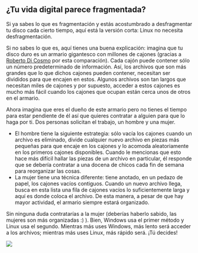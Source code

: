 



<h2>¿Tu vida digital parece fragmentada?</h2>

Si ya sabes lo que es fragmentación y estás acostumbrado a desfragmentar tu disco cada cierto tiempo, aquí está la versión corta: Linux no necesita desfragmentación.

Si no sabes lo que es, aquí tienes una buena explicación: imagina que tu disco duro es un armario gigantesco con millones de cajones (gracias a <a href="http://www.pps.jussieu.fr/~dicosmo/">Roberto 
Di Cosmo</a> por esta comparación). Cada cajón puede contener sólo un número predeterminado de información. Así, los archivos que son más grandes que lo que dichos cajones pueden contener, necesitan ser divididos para que encajen en estos. Algunos archivos son tan largos que necesitan miles de cajones y por supuesto, acceder a estos cajones es mucho más fácil cuando los cajones que ocupan están cerca unos de otros en el armario.

Ahora imagina que eres el dueño de este armario pero no tienes el tiempo para estar pendiente de él así que quieres contratar a alguien para que lo haga por ti. Dos personas solicitan el trabajo, un hombre y una mujer.

<ul>

<li>El hombre tiene la siguiente estrategia: sólo vacía los cajones cuando un archivo es eliminado, divide cualquier nuevo archivo en piezas más pequeñas para que encaje en los cajones y lo acomoda aleatoriamente en los primeros cajones disponibles. Cuando le mencionas que esto hace más difícil hallar las piezas de un archivo en particular, él responde que se debería contratar a una docena de chicos cada fin de semana para reorganizar las cosas.</li>

<li>La mujer tiene una técnica diferente: tiene anotado, en un pedazo de papel, los cajones vacíos contiguos. Cuando un nuevo archivo llega, busca en esta lista una fila de cajones vacíos lo suficientemente larga y aquí es donde coloca el archivo. De esta manera, a pesar de que hay mayor actividad, el armario siempre estará organizado.</li>

</ul>

Sin ninguna duda contratarías a la mujer (deberías haberlo sabido, las mujeres son más organizadas :) ). Bien, Windows usa el primer método y Linux usa el segundo. Mientras más uses Windows, más lento será acceder a los archivos; mientras más uses Linux, más rápido será. ¡Tú decides!

<img src="Images/defragment.png" />




